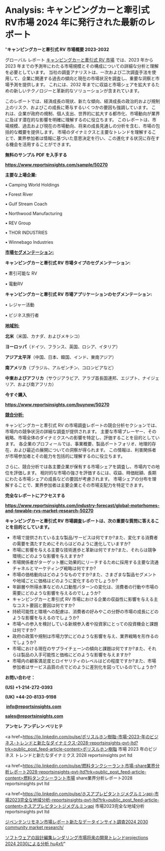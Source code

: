 # Analysis: キャンピングカーと牽引式 RV市場 2024 年に発行された最新のレポート

"<strong>キャンピングカーと牽引式 RV 市場概要 2023-2032</strong>

グローバル レポート <a href=https://www.reportsinsights.com/sample/50270>キャンピングカーと牽引式 RV 市場</a> では、2023 年から 2023 年までの予測年にわたる市場規模とその構成についての詳細な分析と理解を必要としています。 当社の調査アナリストは、一次および二次調査手法を使用して、企業に関連する過去の傾向と現在の市場状況を調査し、重要な洞察と市場予測を提供します。 これには、2032 年までに収益と市場シェアを拡大​​するための新しいテクノロジーと革新的なソリューションが含まれています。

このレポートでは、経済成長の現状、新たな傾向、経済成長の政治的および規制上のリスク、およびこの成長に寄与するいくつかの要因も強調しています。 これは、企業が政府の規制、個人支出、世界的に拡大する都市化、市場動向が業界に及ぼす潜在的な影響を明確に理解するのに役立ちます。 このレポートは、市場規模、過去および現在の市場動向、将来の成長見通しの分析を含む、市場の包括的な概要を提供します。 市場のダイナミクスと主要なトレンドを理解することで、業界参加者は情報に基づいた意思決定を行い、この進化する状況に存在する機会を活用することができます。

<strong><b>無料のサンプル PDF を入手する</b></strong>

<a href=https://www.reportsinsights.com/sample/50270><strong><u>https://www.reportsinsights.com/sample/50270</u></strong></a>

<strong>主要な上場企業:</strong>

• Camping World Holdings

• Forest River

• Gulf Stream Coach

• Northwood Manufacturing

• REV Group

• THOR INDUSTRIES

• Winnebago Industries

<strong><u>市場セグメンテーション</u></strong><strong><u>:</u></strong>

<strong>キャンピングカーと牽引式 RV 市場タイプのセグメンテーション:</strong>

• 牽引可能な RV

• 電動RV

<strong>キャンピングカーと牽引式 RV 市場アプリケーションのセグメンテーション:</strong>

• レジャー活動

• ビジネス旅行者

<strong><u>地域別</u></strong><strong><u>:</u></strong>

<strong>北米</strong>（米国、カナダ、およびメキシコ）

<strong>ヨーロッパ</strong>（ドイツ、フランス、英国、ロシア、イタリア）

<strong>アジア太平洋</strong>（中国、日本、韓国、インド、東南アジア）

<strong>南アメリカ</strong>（ブラジル、アルゼンチン、コロンビアなど）

<strong>中東およびアフリカ</strong>（サウジアラビア、アラブ首長国連邦、エジプト、ナイジェリア、および南アフリカ）

<strong>今すぐ購入</strong>

<a href=https://www.reportsinsights.com/buynow/50270><strong><u>https://www.reportsinsights.com/buynow/50270</u></strong></a>

<strong><u>競合分析:</u></strong>

キャンピングカーと牽引式 RV の市場調査レポートの競合分析セクションでは、市場内の競争状況の詳細な調査が提供されます。 主要な市場プレーヤー、その戦略、市場全体のダイナミクスへの影響を特定し、評価することを目的としています。 各企業のプロフィールでは、事業概要、製品ポートフォリオ、地理的存在、および最近の展開についての洞察が得られます。 この情報は、利害関係者が市場参加者とその能力を包括的に理解するのに役立ちます。

さらに、競合分析では各主要企業が保有する市場シェアを調査し、市場内での地位を評価します。 相対的な市場の強さを評価するには、収益、時価総額、長期にわたる市場シェアの成長などの要因が考慮されます。 市場シェアの分布を理解することで、業界参加者は主要企業とその市場支配力を特定できます。

<strong>完全なレポートにアクセスする</strong>

<a href=https://www.reportsinsights.com/industry-forecast/global-motorhomes-and-towable-rvs-market-research-50270><strong><u><b>https://www.reportsinsights.com/industry-forecast/global-motorhomes-and-towable-rvs-market-research-50270</b></u></strong></a>

<strong><b>キャンピングカーと牽引式 RV 市場調査レポートは、次の重要な質問に答えることを目的としています。</b></strong>
<ul>
  <li>市場で提供されている主な製品/サービスは何ですか?また、変化する消費者の需要を満たすためにそれらはどのように進化していますか?</li>
  <li>市場に影響を与える主要な技術進歩と革新は何ですか?また、それらは競争環境にどのような影響を与えますか?</li>
  <li>市場関係者がターゲット層に効果的にリーチするために採用する主要な流通チャネルとマーケティング戦略は何ですか?</li>
  <li>市場の価格動向はどのようなものですか?また、さまざまな製品セグメントや地域ごとに価格はどのように変化するのでしょうか?</li>
  <li>年齢層や所得水準などの人口動態パターンの変化は、消費者の行動や市場の需要にどのような影響を与えるのでしょうか?</li>
  <li>キャンピングカーと牽引式 RV 市場における企業の収益性に影響を与える主なコスト要因と要因は何ですか?</li>
  <li>持続可能性と環境への配慮は、消費者の好みやこの分野の市場の成長にどのような影響を与えるのでしょうか?</li>
  <li>市場への参入を検討している新規参入者や投資家にとっての投資機会と課題は何ですか?</li>
  <li>政府の政策や規制は市場力学にどのような影響を与え、業界戦略を形作るのでしょうか?</li>
  <li>市場における現在のサプライチェーンの傾向と課題は何ですか?また、それらは製品の入手可能性と価格にどのような影響を与えますか?</li>
  <li>市場内の顧客満足度とロイヤリティのレベルはどの程度ですか?また、市場参加者はサービス品質の点でどのように差別化を図っているのでしょうか?</li>
</ul>
<strong>お問い合わせ：</strong>

<strong>(US) +1-214-272-0393</strong>

<strong>(UK) +44-20-8133-9198</strong>

<strong> </strong><a href=info@reportsinsights.com><strong><u>info@reportsinsights.com</u></strong></a>

<a href=sales@reportsinsights.com><strong><u>sales@reportsinsights.com</u></strong></a>

<strong>アンセレ アンデレン ベリヒテ</strong>

<a href=https://jp.linkedin.com/pulse/ポリスルホン樹脂-市場-2023-年のビジネス-トレンドと新たなダイナミクス-2028-reportsinsights-pvt-ltd?trk=public_post_feed-article-content>ポリスルホン樹脂 市場 2023 年のビジネス トレンドと新たなダイナミクス 2028 reportsinsights pvt ltd</a>

<a href=https://jp.linkedin.com/pulse/燃料タンクシーラント市場-share業界分析レポート2028-reportsinsights-pvt-ltd?trk=public_post_feed-article-content>燃料タンクシーラント市場 share業界分析レポート2028 reportsinsights pvt ltd</a>

<a href=https://jp.linkedin.com/pulse/ホスアプレピタントジメグルミンapi-市場2023完全な地域分析-reportsinsights-pvt-ltd?trk=public_post_feed-article-content>ホスアプレピタントジメグルミンapi 市場2023完全な地域分析 reportsinsights pvt ltd</a>

<a href=https://www.linkedin.com/pulse/ジペンテンリモネン市場レポート新たなデータインサイト調査2024-2030-community-market-research/>ジペンテンリモネン市場レポート新たなデータインサイト調査2024 2030 community market research/</a>

<a href=https://www.linkedin.com/pulse/ソフトウェアの設計編集レンダリング市場将来の開発トレンドprojections-2024-2030による分析-hu4xf/>ソフトウェアの設計編集レンダリング市場将来の開発トレンドprojections 2024 2030による分析 hu4xf/</a>"

